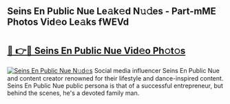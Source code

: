 ## Seins En Public Nue Le𝚊k𝚎d N𝚞𝚍es - Part-mME Photos Vid𝚎o Le𝚊ks fWEVd

# <h2><a href="http://fb2suz.evod.top/?m=Seins+En+Public+Nue">🔗 👉🔴 Seins En Public Nue Vid𝚎o Ph𝚘t𝚘s</a></h2>

[![Seins En Public Nue N𝚞d𝚎s](https://i.imgur.com/8V9OHl7.gif)](http://fb2suz.evod.top/?m=Seins+En+Public+Nue)
Social media influencer Seins En Public Nue and content creator renowned for their lifestyle and dance-inspired content. Seins En Public Nue public persona is that of a successful entrepreneur, but behind the scenes, he's a devoted family man. 
